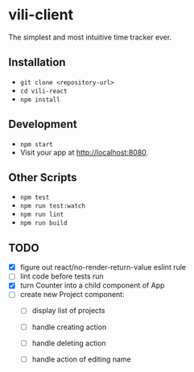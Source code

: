 # vili-client

The simplest and most intuitive time tracker ever.


## Installation

* `git clone <repository-url>`
* `cd vili-react`
* `npm install`


## Development

* `npm start`
* Visit your app at [http://localhost:8080](http://localhost:8080).


## Other Scripts

* `npm test`
* `npm run test:watch`
* `npm run lint`
* `npm run build`


## TODO

- [x] figure out react/no-render-return-value eslint rule
- [ ] lint code before tests run
- [x] turn Counter into a child component of App
- [ ] create new Project component:
  - [ ] display list of projects
  - [ ] handle creating action
  - [ ] handle deleting action
  - [ ] handle action of editing name

